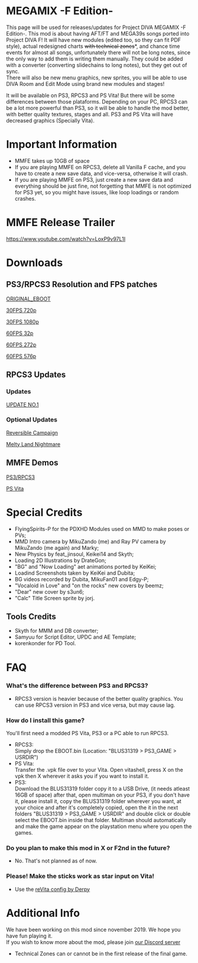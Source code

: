 # MEGAMIX -F Edition-
This page will be used for releases/updates for Project DIVA MEGAMIX -F Edition-. This mod is about having AFT/FT and MEGA39s songs ported into Project DIVA F! It will have new modules (edited too, so they can fit PDF style), actual redesigned charts ~~with technical zones~~\*, and chance time events for almost all songs, unfortunately there will not be long notes, since the only way to add them is writing them manually. They could be added with a converter (converting slidechains to long notes), but they get out of sync.<br>There will also be new menu graphics, new sprites, you will be able to use DIVA Room and Edit Mode using brand new modules and stages!

It will be available on PS3, RPCS3 and PS Vita! But there will be some differences between those plataforms. Depending on your PC, RPCS3 can be a lot more powerful than PS3, so it will be able to handle the mod better, with better quality textures, stages and all. PS3 and PS Vita will have decreased graphics (Specially Vita).

# Important Information
- MMFE takes up 10GB of space
- If you are playing MMFE on RPCS3, delete all Vanilla F cache, and you have to create a new save data, and vice-versa, otherwise it will crash.
- If you are playing MMFE on PS3, just create a new save data and everything should be just fine, not forgetting that MMFE is not optimized for PS3
yet, so you might have issues, like loop loadings or random crashes.

# MMFE Release Trailer
https://www.youtube.com/watch?v=LoxP9v97L1I

# Downloads
 
  ## PS3/RPCS3 Resolution and FPS patches
 [ORIGINAL_EBOOT](https://drive.google.com/file/d/1DDwOpqw2LtL2VywDx51Qa3TPdtny7-nN/view?usp=sharing)
 
 
 [30FPS 720p](https://drive.google.com/file/d/1lQEtcLGxDzxOscEyQcMm-xlo54dT658Q/view?usp=sharing)
 
 [30FPS 1080p](https://drive.google.com/file/d/1DCCU5lLC-O1Loi4AH4RMsk4YJHzzmMlM/view?usp=sharing)


 [60FPS 32p](https://drive.google.com/file/d/1HRwDgo2XEsXMcSyHOtkxWvHx5B8TO5wQ/view?usp=sharing)
 
 [60FPS 272p](https://drive.google.com/file/d/1tcCS01WsV6CjBFIKReT2NsSF_mpHR9pH/view?usp=sharing)
 
 [60FPS 576p](https://drive.google.com/file/d/1j4zvx4EfO-keLKA7PHOUnTIC7j-8nYAw/view?usp=sharing)

 
  ## RPCS3 Updates
  ### Updates
  [UPDATE NO.1](https://drive.google.com/drive/folders/1J941cUD3JEy227ckrjFZGkRrMmL-qH7j)
  
  ### Optional Updates
  [Reversible Campaign](https://drive.google.com/file/d/1pk-N_e9Mssa0V1enBCBQdUS7bjiuqmgo/view?usp=sharing)
  
  [Melty Land Nightmare](https://drive.google.com/file/d/1YP7_32dLRYyH95sqTDzFQJAeMIjC8oON/view?usp=sharing)
 
  ## MMFE Demos

  [PS3/RPCS3](https://drive.google.com/file/d/11gbv9_m8d-iWwYtaOD-GOUPPmbXrvUdh/view?usp=sharing)
 
  [PS Vita](https://drive.google.com/file/d/1LSAd4zqkL7SZ5J2HmWH9CDGVBIKcNwq6/view)
 
 
# Special Credits

- FlyingSpirits-P for the PDXHD Modules used on MMD to make poses or PVs;
- MMD Intro camera by MikuZando (me) and Ray PV camera by MikuZando (me again) and Marky;
- New Physics by feat_jinsoul, Keikei14 and Skyth;
- Loading 2D Illustrations by DrateGon;
- "BG" and "Now Loading" aet animations ported by KeiKei;
- Loadind Screenshots taken by KeiKei and Dubita;
- BG videos recorded by Dubita, MikuFan01 and Edgy-P;
- "Vocaloid in Love" and "on the rocks" new covers by beemz;
- "Dear" new cover by s3un6;
- "Calc" Title Screen sprite by jorj.

## Tools Credits
- Skyth for MMM and DB converter;
- Samyuu for Script Editor, UPDC and AE Template;
- korenkonder for PD Tool.

# FAQ
### What's the difference between PS3 and RPCS3?
* RPCS3 version is heavier because of the better quality graphics. You can use RPCS3 version in PS3 and vice versa, but may cause lag.
### How do I install this game?
You'll first need a modded PS Vita, PS3 or a PC able to run RPCS3.
- RPCS3:<br>
    Simply drop the EBOOT.bin (Location: "BLUS31319 > PS3_GAME > USRDIR")
- PS Vita:<br>
    Transfer the .vpk file over to your Vita. Open vitashell, press X on the vpk then X wherever it asks you if you want to install it.<br>
- PS3: <br>
    Download the BLUS31319 folder copy it to a USB Drive, (it needs atleast 16GB of space) after that, open multiman on your PS3, if you
    don't have it, please install it, copy the BLUS31319 folder wherever you want, at your choice and after it's completely copied, open the
    it in the next folders "BLUS31319 > PS3_GAME > USRDIR" and double click or double select the EBOOT.bin inside that folder. Multiman should
    automatically and make the game appear on the playstation menu where you open the games.
### Do you plan to make this mod in X or F2nd in the future?
* No. That's not planned as of now.
### Please! Make the sticks work as star input on Vita!
* Use the [reVita config by Derpy](https://discord.com/channels/655202295067443221/655202295067443224/779164346634338354)

# Additional Info
We have been working on this mod since november 2019. We hope you have fun playing it.<br>
If you wish to know more about the mod, please join [our Discord server](https://discord.gg/bAKYfZRsDm)<br>
* Technical Zones can or cannot be in the first release of the final game.
